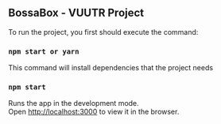 ## BossaBox - VUUTR Project

To run the project, you first should execute the command:

### `npm start or yarn`

This command will install dependencies that the project needs

### `npm start`

Runs the app in the development mode.<br>
Open [http://localhost:3000](http://localhost:3000) to view it in the browser.
